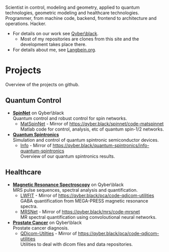 Scientist in control, modeling and geometry, applied to quantum technologies, geometric modeling and healthcare technologies. Programmer, from machine code, backend, frontend to architecture and operations. Hacker.
* For details on our work see [Qyber\\black](https://qyber.black).
  * Most of my repositories are clones from this site and the development takes place there.
* For details about me, see [Langbein.org](https://lagbein.org).

# Projects

Overview of the projects on github.

## Quantum Control

* [**SpinNet**](https://qyber.black/spinnet) on Qyber\black\
  Quantum control and robust control for spin networks.
  * [MatSpinNet](https://github.com/xis10z/Code-MatSpinNet) - Mirror of https://qyber.black/spinnet/code-matspinnet \
    Matlab code for control, analysis, etc of quantum spin-1/2 networks.
* [**Quantum Spintronics**](https://qyber.black/quantum-spintronics)\
  Simulation and control of quantum spintronic semiconductor devices.
  * [Info](https://github.com/xis10z/Info-Quantum-Spintronics/wiki) - Mirror of https://qyber.black/quantum-spintronics/info-quantum-spintronics \
    Overview of our quantum spintronics results.

## Healthcare

* [**Magnetic Resonance Spectroscopy**](https://qyber.black/mrs) on Qyber\black\
  MRS pulse sequences, spectral analysis and quantification.
  * [LWFIT](https://github.com/xis10z/Code-LWFIT) - Mirror of https://qyber.black/pca/code-qdicom-utilities \
    GABA quantification from MEGA-PRESS magnetic resonance spectra.
  * [MRSNet](https://github.com/MaxChandler/MRSNet) - Mirror of https://qyber.black/mrs/code-mrsnet \
    MR spectral quantification using convoloutional neural networks.
* [**Prostate Cancer**](https://qyber.black/pca) on Qyber\black\
  Prostate cancer diagnosis.
  * [QDicom-Utilties](https://github.com/xis10z/Code-QDicom-Utilities) - Mirror of https://qyber.black/pca/code-qdicom-utilities \
    Utilities to deal with dicom files and data repositories.
